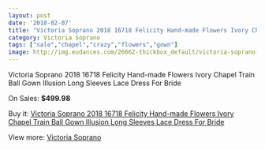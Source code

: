 ```yaml
---
layout: post
date: '2018-02-07'
title: "Victoria Soprano 2018 16718 Felicity Hand-made Flowers Ivory Chapel Train Ball Gown Illusion Long Sleeves Lace Dress For Bride"
category: Victoria Soprano
tags: ["sale","chapel","crazy","flowers","gown"]
image: http://img.eudances.com/26662-thickbox_default/victoria-soprano-2018-16718-felicity-hand-made-flowers-ivory-chapel-train-ball-gown-illusion-long-sleeves-lace-dress-for-bride.jpg
---
```

Victoria Soprano 2018 16718 Felicity Hand-made Flowers Ivory Chapel Train Ball Gown Illusion Long Sleeves Lace Dress For Bride

On Sales: **$499.98**
<a href="https://www.eudances.com/en/victoria-soprano/8910-victoria-soprano-2018-16718-felicity-hand-made-flowers-ivory-chapel-train-ball-gown-illusion-long-sleeves-lace-dress-for-bride.html"><amp-img layout="responsive" width="600" height="600" src="//img.eudances.com/26662-thickbox_default/victoria-soprano-2018-16718-felicity-hand-made-flowers-ivory-chapel-train-ball-gown-illusion-long-sleeves-lace-dress-for-bride.jpg" alt="Victoria Soprano 2018 16718 Felicity Hand-made Flowers Ivory Chapel Train Ball Gown Illusion Long Sleeves Lace Dress For Bride 0" /></a>
<a href="https://www.eudances.com/en/victoria-soprano/8910-victoria-soprano-2018-16718-felicity-hand-made-flowers-ivory-chapel-train-ball-gown-illusion-long-sleeves-lace-dress-for-bride.html"><amp-img layout="responsive" width="600" height="600" src="//img.eudances.com/26671-thickbox_default/victoria-soprano-2018-16718-felicity-hand-made-flowers-ivory-chapel-train-ball-gown-illusion-long-sleeves-lace-dress-for-bride.jpg" alt="Victoria Soprano 2018 16718 Felicity Hand-made Flowers Ivory Chapel Train Ball Gown Illusion Long Sleeves Lace Dress For Bride 1" /></a>
<a href="https://www.eudances.com/en/victoria-soprano/8910-victoria-soprano-2018-16718-felicity-hand-made-flowers-ivory-chapel-train-ball-gown-illusion-long-sleeves-lace-dress-for-bride.html"><amp-img layout="responsive" width="600" height="600" src="//img.eudances.com/26670-thickbox_default/victoria-soprano-2018-16718-felicity-hand-made-flowers-ivory-chapel-train-ball-gown-illusion-long-sleeves-lace-dress-for-bride.jpg" alt="Victoria Soprano 2018 16718 Felicity Hand-made Flowers Ivory Chapel Train Ball Gown Illusion Long Sleeves Lace Dress For Bride 2" /></a>
<a href="https://www.eudances.com/en/victoria-soprano/8910-victoria-soprano-2018-16718-felicity-hand-made-flowers-ivory-chapel-train-ball-gown-illusion-long-sleeves-lace-dress-for-bride.html"><amp-img layout="responsive" width="600" height="600" src="//img.eudances.com/26669-thickbox_default/victoria-soprano-2018-16718-felicity-hand-made-flowers-ivory-chapel-train-ball-gown-illusion-long-sleeves-lace-dress-for-bride.jpg" alt="Victoria Soprano 2018 16718 Felicity Hand-made Flowers Ivory Chapel Train Ball Gown Illusion Long Sleeves Lace Dress For Bride 3" /></a>
<a href="https://www.eudances.com/en/victoria-soprano/8910-victoria-soprano-2018-16718-felicity-hand-made-flowers-ivory-chapel-train-ball-gown-illusion-long-sleeves-lace-dress-for-bride.html"><amp-img layout="responsive" width="600" height="600" src="//img.eudances.com/26668-thickbox_default/victoria-soprano-2018-16718-felicity-hand-made-flowers-ivory-chapel-train-ball-gown-illusion-long-sleeves-lace-dress-for-bride.jpg" alt="Victoria Soprano 2018 16718 Felicity Hand-made Flowers Ivory Chapel Train Ball Gown Illusion Long Sleeves Lace Dress For Bride 4" /></a>
<a href="https://www.eudances.com/en/victoria-soprano/8910-victoria-soprano-2018-16718-felicity-hand-made-flowers-ivory-chapel-train-ball-gown-illusion-long-sleeves-lace-dress-for-bride.html"><amp-img layout="responsive" width="600" height="600" src="//img.eudances.com/26667-thickbox_default/victoria-soprano-2018-16718-felicity-hand-made-flowers-ivory-chapel-train-ball-gown-illusion-long-sleeves-lace-dress-for-bride.jpg" alt="Victoria Soprano 2018 16718 Felicity Hand-made Flowers Ivory Chapel Train Ball Gown Illusion Long Sleeves Lace Dress For Bride 5" /></a>
<a href="https://www.eudances.com/en/victoria-soprano/8910-victoria-soprano-2018-16718-felicity-hand-made-flowers-ivory-chapel-train-ball-gown-illusion-long-sleeves-lace-dress-for-bride.html"><amp-img layout="responsive" width="600" height="600" src="//img.eudances.com/26666-thickbox_default/victoria-soprano-2018-16718-felicity-hand-made-flowers-ivory-chapel-train-ball-gown-illusion-long-sleeves-lace-dress-for-bride.jpg" alt="Victoria Soprano 2018 16718 Felicity Hand-made Flowers Ivory Chapel Train Ball Gown Illusion Long Sleeves Lace Dress For Bride 6" /></a>
<a href="https://www.eudances.com/en/victoria-soprano/8910-victoria-soprano-2018-16718-felicity-hand-made-flowers-ivory-chapel-train-ball-gown-illusion-long-sleeves-lace-dress-for-bride.html"><amp-img layout="responsive" width="600" height="600" src="//img.eudances.com/26665-thickbox_default/victoria-soprano-2018-16718-felicity-hand-made-flowers-ivory-chapel-train-ball-gown-illusion-long-sleeves-lace-dress-for-bride.jpg" alt="Victoria Soprano 2018 16718 Felicity Hand-made Flowers Ivory Chapel Train Ball Gown Illusion Long Sleeves Lace Dress For Bride 7" /></a>
<a href="https://www.eudances.com/en/victoria-soprano/8910-victoria-soprano-2018-16718-felicity-hand-made-flowers-ivory-chapel-train-ball-gown-illusion-long-sleeves-lace-dress-for-bride.html"><amp-img layout="responsive" width="600" height="600" src="//img.eudances.com/26664-thickbox_default/victoria-soprano-2018-16718-felicity-hand-made-flowers-ivory-chapel-train-ball-gown-illusion-long-sleeves-lace-dress-for-bride.jpg" alt="Victoria Soprano 2018 16718 Felicity Hand-made Flowers Ivory Chapel Train Ball Gown Illusion Long Sleeves Lace Dress For Bride 8" /></a>
<a href="https://www.eudances.com/en/victoria-soprano/8910-victoria-soprano-2018-16718-felicity-hand-made-flowers-ivory-chapel-train-ball-gown-illusion-long-sleeves-lace-dress-for-bride.html"><amp-img layout="responsive" width="600" height="600" src="//img.eudances.com/26663-thickbox_default/victoria-soprano-2018-16718-felicity-hand-made-flowers-ivory-chapel-train-ball-gown-illusion-long-sleeves-lace-dress-for-bride.jpg" alt="Victoria Soprano 2018 16718 Felicity Hand-made Flowers Ivory Chapel Train Ball Gown Illusion Long Sleeves Lace Dress For Bride 9" /></a>

Buy it: [Victoria Soprano 2018 16718 Felicity Hand-made Flowers Ivory Chapel Train Ball Gown Illusion Long Sleeves Lace Dress For Bride](https://www.eudances.com/en/victoria-soprano/8910-victoria-soprano-2018-16718-felicity-hand-made-flowers-ivory-chapel-train-ball-gown-illusion-long-sleeves-lace-dress-for-bride.html "Victoria Soprano 2018 16718 Felicity Hand-made Flowers Ivory Chapel Train Ball Gown Illusion Long Sleeves Lace Dress For Bride")

View more: [Victoria Soprano](https://www.eudances.com/en/132-victoria-soprano "Victoria Soprano")